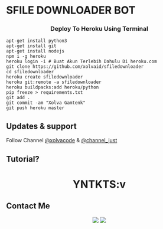 # SFILE DOWNLOADER BOT

<h3 align="center">Deploy To Heroku Using Terminal</h3>

```
apt-get install python3
apt-get install git
apt-get install nodejs
npm i -g heroku
heroku login -i # Buat Akun Terlebih Dahulu Di heroku.com
git clone https://github.com/xolvaid/sfiledownloader
cd sfiledownloader
heroku create sfiledownloader
heroku git:remote -a sfiledownloader
heroku buildpacks:add heroku/python
pip freeze > requirements.txt
git add .
git commit -am "Xolva Gamtenk"
git push heroku master
```


## Updates & support
Follow Channel [@xolvacode](https://t.me/xolvacode) & [@channel_just](https://t.me/channel_justinfo)

## Tutorial?
<h1 align="center">YNTKTS:v</h1>

## Contact Me
<p align="center">
  <a href="https://github.com/XolvaID" target="_blank"><img src="https://img.shields.io/badge/Github-XolvaID-green?style=for-the-badge&logo=github"></a>
  <a href="https://t.me/XolvaID" target="_blank"><img src="https://img.shields.io/badge/Telegram-%40XolvaID_-red?style=for-the-badge&logo=telegram"></a>
</p>

